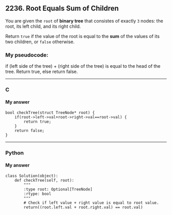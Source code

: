 ## 2236. Root Equals Sum of Children

You are given the `root` of **binary tree** that consistes of exactly `3` nodes: the root, its left child, and its right child.

Return `true` if the value of the root is equal to the **sum** of the values of its two children, or `false` otherwise.

### My pseudocode:

if (left side of the tree) + (right side of the tree) is equal to the head of the tree. Return true, else return false.

------

### C

#### My answer
```
bool checkTree(struct TreeNode* root) {
    if(root->left->val+root->right->val==root->val) {
        return true;
    }
    return false;
}
```

-----

### Python

#### My answer
```
class Solution(object):
    def checkTree(self, root):
        """
        :type root: Optional[TreeNode]
        :rtype: bool
        """
        # Check if left value + right value is equal to root value.
        return((root.left.val + root.right.val) == root.val)
```
